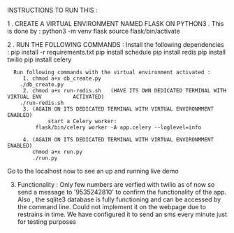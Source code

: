 INSTRUCTIONS TO RUN THIS :

1 . CREATE A VIRTUAL ENVIRONMENT NAMED FLASK ON PYTHON3 .
       This is done by :  python3 -m venv flask
                          source flask/bin/activate

2 . RUN THE FOLLOWING COMMANDS :
      Install the following dependencies :
	      pip install -r requirements.txt
	      pip install schedule
	      pip install redis
	      pip install twilio
	      pip install celery

      Run following commands with the virtual environment activated :
 	     1. chmod a+x db_create.py
		./db_create.py
	     2. chmod a+x run-redis.sh   (HAVE ITS OWN DEDICATED TERMINAL WITH VIRTUAL ENV 			ACTIVATED)
		./run-redis.sh
	     3. (AGAIN ON ITS DEDICATED TERMINAL WITH VIRTUAL ENVIRONMMENT ENABLED)
                 start a Celery worker:
			 flask/bin/celery worker -A app.celery --loglevel=info

 	     4. (AGAIN ON ITS DEDICATED TERMINAL WITH VIRTUAL ENVIRONMMENT ENABLED)
			chmod a+x run.py
			./run.py
 
Go to the localhost now to see an up and running live demo

3. Functionality :
        Only few numbers are verfied with twilio as of now so send a message to '9535242810' to confirm the functionality of the app. 
        Also , the sqlite3 database is fully functioning and can be accessed by the command line.
Could not implement it on the webpage due to restrains in time. 
 We have configured it to send an sms every minute just for testing purposes




	     

